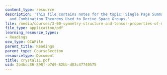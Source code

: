 ```yaml
---
content_type: resource
description: 'This file contains notes for the topic: Single Page Summary of Logic
  and Combination Theorems Used to Derive Space Groups.'
file: /media/courses/3-60-symmetry-structure-and-tensor-properties-of-materials-fall-2005/2b4bcc86898fb7d982bbd83c47740575_crystal11.pdf
file_type: application/pdf
learning_resource_types:
- Readings
ocw_type: OCWFile
parent_title: Readings
parent_type: CourseSection
resourcetype: Document
title: crystal11.pdf
uid: 2b4bcc86-898f-b7d9-82bb-d83c47740575
---
```

